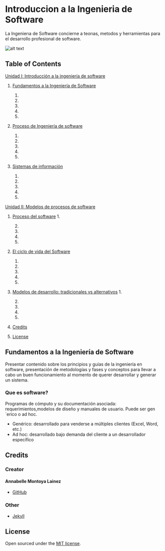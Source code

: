 # Introduccion a la Ingenieria de Software

La Ingenierıa de Software concierne a teorıas, metodos y herramientas para el desarrollo profesional de software.


![alt text](https://prod-discovery.edx-cdn.org/media/course/image/0785d834-7f3d-4f56-9fcd-41255e67823c-544c50b565a0.small.jpg )


## Table of Contents
[Unidad I: Introducción a la ingeniería de software](#Unidad-I:-Introducción-a-la-ingeniería-de-software)

1. [ Fundamentos a la Ingeniería de Software](#Fundamentos-a-la-Ingeniería-de-Software)
   
   1.

   2.

   3.

   4.

   5.

2. [Proceso de Ingeniería de software](#Proceso-de-Ingeniería-de-software)
   
   1.

   2.

   3.

   4.

   5.

3. [Sistemas de información](#sistemas-de-informacion)
   
   1.

   2.

   3.

   4.

   5.

[Unidad II: Modelos de procesos de software](#Unidad-II:-Modelos-de-procesos-de-software)

1. [Proceso del software](#Proceso-del-software)
   1.

   2.

   3.

   4.

   5.
   
2. [El ciclo de vida del Software](#El-ciclo-de-vida-del-Software)
   
   1.

   2.

   3.

   4.

   5.
   
3. [Modelos de desarrollo: tradicionales vs alternativos](#Modelos-de-desarrollo:-tradicionales-vs-alternativos)
   1.

   2.

   3.

   4.

   5.

4. [Credits](#credits)
5. [License](#license)

## Fundamentos a la Ingeniería de Software

Presentar contenido sobre los principios y guías de la ingeniería en software, presentación de metodologías y fases y conceptos para llevar a cabo un buen funcionamiento al momento de querer desarrollar y generar un sistema.

### Que es software?

Programas de cómputo y su documentación asociada: requerimientos,modelos de diseño y manuales de usuario.
Puede ser gen´erico o ad hoc.
   * Genérico: desarrollado para venderse a múltiples clientes (Excel, Word,
etc.)
   * Ad hoc: desarrollado bajo demanda del cliente a un desarrollador
específico




## Credits

### Creator

#### Annabelle Montoya Lainez

* [GitHub](https://github.com/Anna-Montoya2020)


### Other

* [Jekyll](https://jekyllrb.com/)

## License

Open sourced under the [MIT license](https://github.com/LeNPaul/Lagrange/blob/gh-pages/LICENSE.md).
